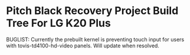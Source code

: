 # Pitch Black Recovery Project Build Tree For LG K20 Plus #
BUGLIST:
Currently the prebuilt kernel is preventing touch input for users with tovis-td4100-hd-video panels. Will update when resolved.

